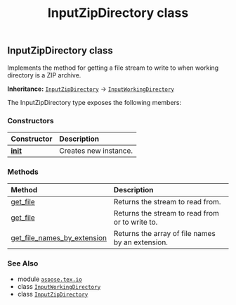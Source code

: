 ﻿---
title: InputZipDirectory class
second_title: Aspose.TeX for Python via .NET API References
description: 
type: docs
weight: 100
url: /python-net/aspose.tex.io/inputzipdirectory/
is_root: false
---

## InputZipDirectory class

Implements the method for getting a file stream to write to when working directory is a ZIP archive.



**Inheritance:** [`InputZipDirectory`](/tex/python-net/aspose.tex.io/inputzipdirectory) → 
[`InputWorkingDirectory`](/tex/python-net/aspose.tex.io/inputworkingdirectory)



The InputZipDirectory type exposes the following members:

### Constructors
| Constructor | Description |
| :- | :- |
| [__init__](/tex/python-net/aspose.tex.io/inputzipdirectory/__init__/#io.RawIOBase-str) | Creates new instance. |


### Methods
| Method | Description |
| :- | :- |
| [get_file](/tex/python-net/aspose.tex.io/inputzipdirectory/get_file/#str-bool) | Returns the stream to read from. |
| [get_file](/tex/python-net/aspose.tex.io/inputzipdirectory/get_file/#str) | Returns the stream to read from or to write to. |
| [get_file_names_by_extension](/tex/python-net/aspose.tex.io/inputzipdirectory/get_file_names_by_extension/#str-str) | Returns the array of file names by an extension. |



### See Also
* module [`aspose.tex.io`](..)
* class [`InputWorkingDirectory`](/tex/python-net/aspose.tex.io/inputworkingdirectory)
* class [`InputZipDirectory`](/tex/python-net/aspose.tex.io/inputzipdirectory)
